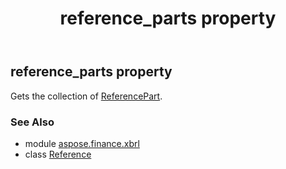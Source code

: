 ﻿---
title: reference_parts property
second_title: Aspose.Finance for Python via .NET API References
description: 
type: docs
weight: 50
url: /python-net/aspose.finance.xbrl/reference/reference_parts/
is_root: false
---

## reference_parts property


Gets the collection of [ReferencePart](/finance/python-net/aspose.finance.xbrl/referencepart).

### See Also
* module [aspose.finance.xbrl](../../)
* class [Reference](/finance/python-net/aspose.finance.xbrl/reference)
